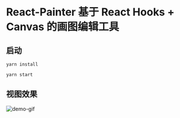 # React-Painter 基于 React Hooks + Canvas 的画图编辑工具

## 启动
```shell script
yarn install

yarn start
```

## 视图效果
![demo-gif](http://121.43.155.100:8081/static/demo-gif.gif)

